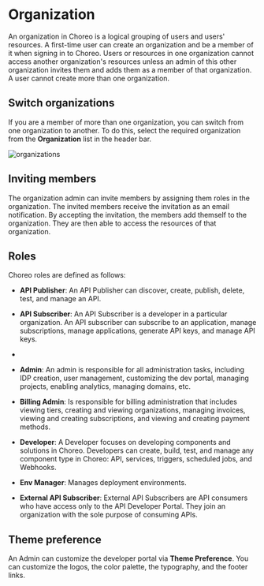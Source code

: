 # Organization

An organization in Choreo is a logical grouping of users and users' resources. A first-time user can create an organization and be a member of it when signing in to Choreo. Users or resources in one organization cannot access another organization's resources unless an admin of this other organization invites them and adds them as a member of that organization. A user cannot create more than one organization.

## Switch organizations

If you are a member of more than one organization, you can switch from one organization to another. To do this, select the required organization from the **Organization** list in the header bar.

![organizations](../assets/img/administration/organiaztions.png)

## Inviting members

The organization admin can invite members by assigning them roles in the organization. The invited members receive the invitation as an email notification. By accepting the invitation, the members add themself to the organization. They are then able to access the resources of that organization.

## Roles

Choreo roles are defined as follows:


- **API Publisher**: An API Publisher can discover, create, publish, delete, test, and manage an API.

- **API Subscriber**:  An API Subscriber is a developer in a particular organization. An API subscriber can subscribe to an application, manage subscriptions, manage applications, generate API keys, and manage API keys.
- ```

- **Admin**: An admin is responsible for all administration tasks, including IDP creation, user management, customizing the dev portal, managing projects, enabling analytics, managing domains, etc.

- **Billing Admin**:  Is responsible for billing administration that includes viewing tiers, creating and viewing organizations, managing invoices, viewing and creating subscriptions, and viewing and creating payment methods. 

- **Developer**: A Developer focuses on developing components and solutions in Choreo. Developers can create, build, test, and manage any component type in Choreo: API, services, triggers, scheduled jobs, and Webhooks. 

- **Env Manager**: Manages deployment environments. 

- **External API Subscriber**: External API Subscribers are API consumers who have access only to the API Developer Portal. They join an organization with the sole purpose of consuming APIs. 


## Theme preference

An Admin can customize the developer portal via **Theme Preference**. You can customize the logos,  the color palette, the typography, and the footer links. 
